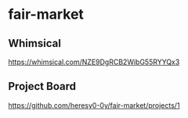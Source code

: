 # fair-market


## Whimsical
https://whimsical.com/NZE9DgRCB2WibG55RYYQx3

## Project Board
https://github.com/heresy0-0y/fair-market/projects/1

